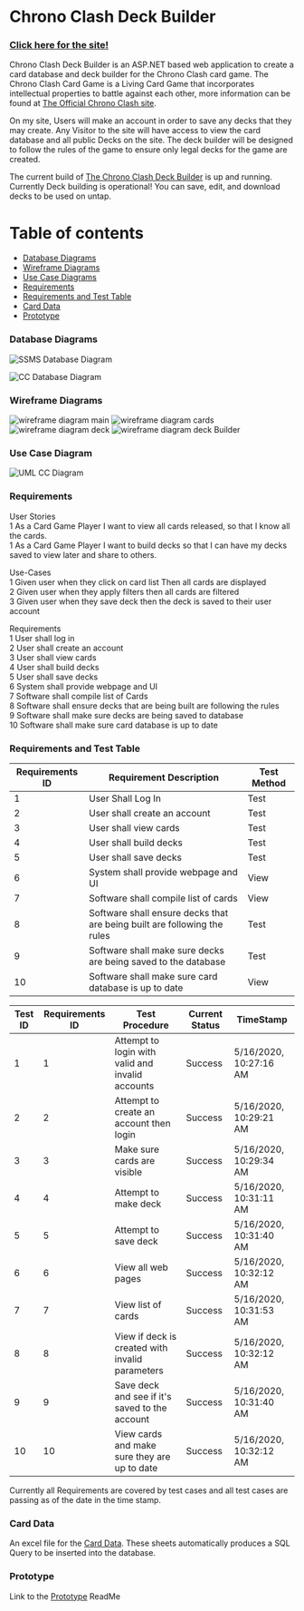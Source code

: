 # Chrono Clash Deck Builder
### [Click here for the site!](https://chronoclashdeckbuilder.azurewebsites.net/)

Chrono Clash Deck Builder is an ASP.NET based web application to create a card database and deck builder for the Chrono Clash card game. The Chrono Clash Card Game is a Living Card Game that incorporates intellectual properties to battle against each other, more information can be found at [The Official Chrono Clash site](https://www.chronoclashsystem.com/en.php). 

On my site, Users will make an account in order to save any decks that they may create. Any Visitor to the site will have access to view the card database and all public Decks on the site. The deck builder will be designed to follow the rules of the game to ensure only legal decks for the game are created.

The current build of [The Chrono Clash Deck Builder](https://chronoclashdeckbuilder.azurewebsites.net/) is up and running. Currently Deck building is operational! You can save, edit, and download decks to be used on untap.

<a name="table-of-contents"/>

# Table of contents


<!--ts-->
   * [Database Diagrams](#database-diagrams)
   * [Wireframe Diagrams](#wireframe-diagrams)
   * [Use Case Diagrams](#uml-diagrams)
   * [Requirements](#requirements)
   * [Requirements and Test Table](#requirements-and-test-table)
   * [Card Data](#card-data)
   * [Prototype](#prototype)
<!--te-->
<a name="database-diagrams"/>

### Database Diagrams

![SSMS Database Diagram](https://github.com/Zami77/ChronoClashDeckBuilder/blob/master/ChronoClashDeckBuilder/App_Data/SSMS%20Database%20Diagram.PNG)

![CC Database Diagram](https://github.com/Zami77/ChronoClashDeckBuilder/blob/master/ChronoClashDeckBuilder/App_Data/Chrono%20Clash%20Deck%20Builder.png)

<a name="wireframe-diagrams"/>

### Wireframe Diagrams

![wireframe diagram main](https://github.com/Zami77/ChronoClashDeckBuilder/blob/master/ChronoClashDeckBuilder/App_Data/Wireframe/CC%20Wireframe%20Main%20Page.png)
![wireframe diagram cards](https://github.com/Zami77/ChronoClashDeckBuilder/blob/master/ChronoClashDeckBuilder/App_Data/Wireframe/CC%20Wireframe%20Cards%20Page.png)
![wireframe diagram deck](https://github.com/Zami77/ChronoClashDeckBuilder/blob/master/ChronoClashDeckBuilder/App_Data/Wireframe/CC%20Wireframe%20Decks%20Page.png)
![wireframe diagram deck Builder](https://github.com/Zami77/ChronoClashDeckBuilder/blob/master/ChronoClashDeckBuilder/App_Data/Wireframe/CC%20Wireframe%20Deck%20Builder%20Page.png)

<a name="uml-diagrams"/>

### Use Case Diagram

![UML CC Diagram](https://github.com/Zami77/ChronoClashDeckBuilder/blob/master/ChronoClashDeckBuilder/App_Data/CC%20Use%20Case%20UML.png)

<a name="requirements"/>

### Requirements
User Stories </br>
1 As a Card Game Player I want to view all cards released, so that I know all the cards. </br>
1	 As a Card Game Player I want to build decks so that I can have my decks saved to view later and share to others.</br>

Use-Cases</br>
1 Given user when they click on card list Then all cards are displayed </br>
2 Given user when they apply filters then all cards are filtered</br>
3 Given user when they save deck then the deck is saved to their user account</br>

Requirements</br>
1 User shall log in</br>
2 User shall create an account</br>
3 User shall view cards</br>
4 User shall build decks</br>
5 User shall save decks</br>
6 System shall provide webpage and UI</br>
7 Software shall compile list of Cards</br>
8 Software shall ensure decks that are being built are following the rules</br>
9 Software shall make sure decks are being saved to database</br>
10 Software shall make sure card database is up to date</br>

<a name="requirements-and-test-tables"/>

### Requirements and Test Table

| Requirements ID | Requirement Description                                                  | Test Method |
|-----------------|--------------------------------------------------------------------------|-------------|
| 1               | User Shall Log In                                                        | Test        |
| 2               | User shall create an account                                             | Test        |
| 3               | User shall view cards                                                    | Test        |
| 4               | User shall build decks                                                   | Test        |
| 5               | User shall save decks                                                    | Test        |
| 6               | System shall provide webpage and UI                                      | View        |
| 7               | Software shall compile list of cards                                     | View        |
| 8               | Software shall ensure decks that are being built are following the rules | Test        |
| 9               | Software shall make sure decks are being saved to the database           | Test        |
| 10              | Software shall make sure card database is up to date                     | View        |

| Test ID | Requirements ID | Test Procedure                                   | Current Status | TimeStamp              |
|---------|-----------------|--------------------------------------------------|----------------|------------------------|
| 1       | 1               | Attempt to login with valid and invalid accounts | Success        | 5/16/2020, 10:27:16 AM |
| 2       | 2               | Attempt to create an account then login          | Success        | 5/16/2020, 10:29:21 AM |
| 3       | 3               | Make sure cards are visible                      | Success        | 5/16/2020, 10:29:34 AM |
| 4       | 4               | Attempt to make deck                             | Success        | 5/16/2020, 10:31:11 AM |
| 5       | 5               | Attempt to save deck                             | Success        | 5/16/2020, 10:31:40 AM |
| 6       | 6               | View all web pages                               | Success        | 5/16/2020, 10:32:12 AM |
| 7       | 7               | View list of cards                               | Success        | 5/16/2020, 10:31:53 AM |
| 8       | 8               | View if deck is created with invalid parameters  | Success        | 5/16/2020, 10:32:12 AM |
| 9       | 9               | Save deck and see if it's saved to the account   | Success        | 5/16/2020, 10:31:40 AM |
| 10      | 10              | View cards and make sure they are up to date     | Success        | 5/16/2020, 10:32:12 AM |

Currently all Requirements are covered by test cases and all test cases are passing as of the date in the time stamp.

### Card Data

An excel file for the [Card Data](https://1drv.ms/x/s!As_NDUCOYXoGgd5wPTa4tM9WGTctVg?e=bKFpsZ). These sheets automatically produces a SQL Query to be inserted into the database.

### Prototype

Link to the [Prototype](https://github.com/Zami77/ChronoClashDeckBuilder/tree/master/Prototype) ReadMe

